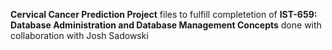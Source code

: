 **Cervical Cancer Prediction Project** files to fulfill completetion of **IST-659: Database Administration and Database Management Concepts** done with collaboration with Josh Sadowski
